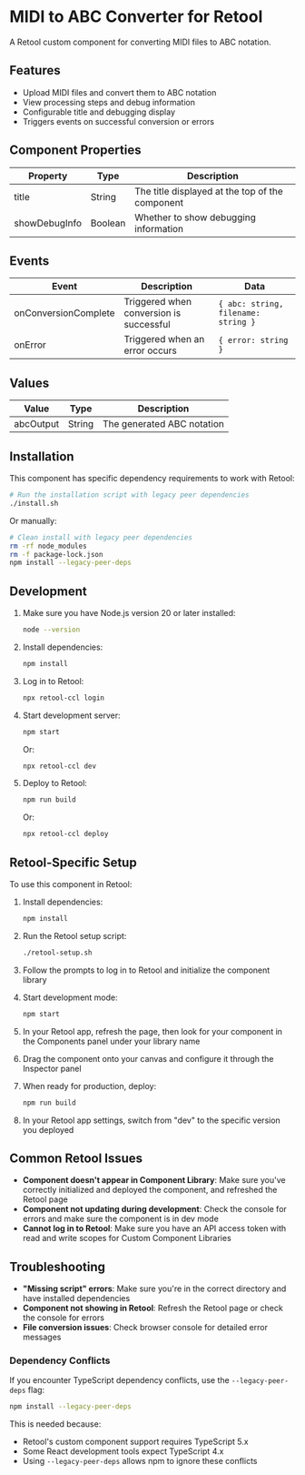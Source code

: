 # MIDI to ABC Converter for Retool

A Retool custom component for converting MIDI files to ABC notation.

## Features

- Upload MIDI files and convert them to ABC notation
- View processing steps and debug information
- Configurable title and debugging display
- Triggers events on successful conversion or errors

## Component Properties

| Property | Type | Description |
|----------|------|-------------|
| title | String | The title displayed at the top of the component |
| showDebugInfo | Boolean | Whether to show debugging information |

## Events

| Event | Description | Data |
|-------|-------------|------|
| onConversionComplete | Triggered when conversion is successful | `{ abc: string, filename: string }` |
| onError | Triggered when an error occurs | `{ error: string }` |

## Values

| Value | Type | Description |
|-------|------|-------------|
| abcOutput | String | The generated ABC notation |

## Installation

This component has specific dependency requirements to work with Retool:

```bash
# Run the installation script with legacy peer dependencies
./install.sh
```

Or manually:

```bash
# Clean install with legacy peer dependencies
rm -rf node_modules
rm -f package-lock.json
npm install --legacy-peer-deps
```

## Development

1. Make sure you have Node.js version 20 or later installed:
   ```bash
   node --version
   ```

2. Install dependencies:
   ```bash
   npm install
   ```

3. Log in to Retool:
   ```bash
   npx retool-ccl login
   ```

4. Start development server:
   ```bash
   npm start
   ```
   Or:
   ```bash
   npx retool-ccl dev
   ```

5. Deploy to Retool:
   ```bash
   npm run build
   ```
   Or:
   ```bash
   npx retool-ccl deploy
   ```

## Retool-Specific Setup

To use this component in Retool:

1. Install dependencies:
   ```bash
   npm install
   ```

2. Run the Retool setup script:
   ```bash
   ./retool-setup.sh
   ```

3. Follow the prompts to log in to Retool and initialize the component library

4. Start development mode:
   ```bash
   npm start
   ```

5. In your Retool app, refresh the page, then look for your component in the Components panel under your library name

6. Drag the component onto your canvas and configure it through the Inspector panel

7. When ready for production, deploy:
   ```bash
   npm run build
   ```
   
8. In your Retool app settings, switch from "dev" to the specific version you deployed

## Common Retool Issues

- **Component doesn't appear in Component Library**: Make sure you've correctly initialized and deployed the component, and refreshed the Retool page
- **Component not updating during development**: Check the console for errors and make sure the component is in dev mode
- **Cannot log in to Retool**: Make sure you have an API access token with read and write scopes for Custom Component Libraries

## Troubleshooting

- **"Missing script" errors**: Make sure you're in the correct directory and have installed dependencies
- **Component not showing in Retool**: Refresh the Retool page or check the console for errors
- **File conversion issues**: Check browser console for detailed error messages

### Dependency Conflicts

If you encounter TypeScript dependency conflicts, use the `--legacy-peer-deps` flag:

```bash
npm install --legacy-peer-deps
```

This is needed because:
- Retool's custom component support requires TypeScript 5.x
- Some React development tools expect TypeScript 4.x 
- Using `--legacy-peer-deps` allows npm to ignore these conflicts
